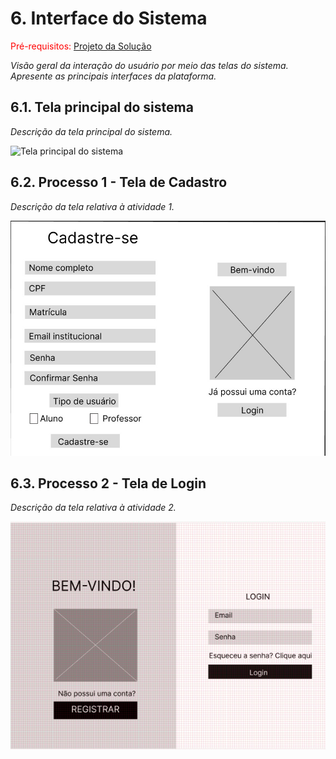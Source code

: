 
# 6. Interface do Sistema

<span style="color:red">Pré-requisitos: <a href="4-Projeto-Solucao.md"> Projeto da Solução</a></span>

_Visão geral da interação do usuário por meio das telas do sistema. Apresente as principais interfaces da plataforma._

## 6.1. Tela principal do sistema

_Descrição da tela principal do sistema._

![`Tela principal do sistema`](../docs/images/)


## 6.2. Processo 1 - Tela de Cadastro

_Descrição da tela relativa à atividade 1._

![Tela de Cadastro](../docs/images/cadastro.png)


## 6.3. Processo 2 - Tela de Login

_Descrição da tela relativa à atividade 2._

![Tela de Login](../docs/images/login.png)


